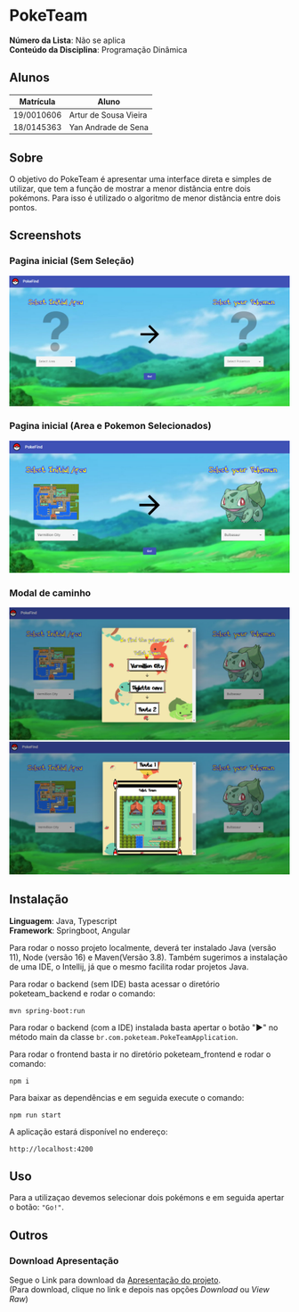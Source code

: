 # PokeTeam

**Número da Lista**: Não se aplica<br>
**Conteúdo da Disciplina**: Programação Dinâmica<br>

## Alunos
|Matrícula | Aluno |
| -- | -- |
| 19/0010606 | Artur de Sousa Vieira |
| 18/0145363 |  Yan Andrade de Sena  |

## Sobre 
O objetivo do PokeTeam é apresentar uma interface direta e simples de utilizar, que tem a função de mostrar a menor distância entre dois pokémons. Para isso é utilizado o algoritmo de menor distância entre dois pontos. 

## Screenshots

### Pagina inicial (Sem Seleção)

![Itens não selecionados](assets-readme/pokefind-notselected.png) 

### Pagina inicial (Area e Pokemon Selecionados)

![Pokemons selecionados](assets-readme/pokefind-selected.png) 

### Modal de caminho

![Modal Caminho Inicio](assets-readme/pokefind-modal-1.png) 
![Modal Caminho Final](assets-readme/pokefind-modal-2.png) 

## Instalação 
**Linguagem**: Java, Typescript<br>
**Framework**: Springboot, Angular<br>

Para rodar o nosso projeto localmente, deverá ter instalado Java (versão 11), Node (versão 16) e Maven(Versão 3.8). Também sugerimos a instalação de uma IDE, o Intellij, já que o mesmo facilita rodar projetos Java.

Para rodar o backend (sem IDE) basta acessar o diretório poketeam_backend e rodar o comando:

```
mvn spring-boot:run 
```

Para rodar o backend (com a IDE) instalada basta apertar o botão "▶" no método main da classe ``br.com.poketeam.PokeTeamApplication``.

Para rodar o frontend basta ir no diretório poketeam_frontend e rodar o comando:

```
npm i 
```

Para baixar as dependências e em seguida execute o comando:

```
npm run start
```

A aplicação estará disponível no endereço:

```
http://localhost:4200
```

## Uso 
Para a utilizaçao devemos selecionar dois pokémons e em seguida apertar o botão: ``"Go!"``.

## Outros 

### Download Apresentação

Segue o Link para download da [Apresentação do projeto](assets-readme/apresentacao-pokegraph.mp4).<br>
(Para download, clique no link e depois nas opções *Download* ou *View Raw*)
